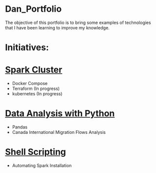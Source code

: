 # Dan_Portfolio
The objective of this portfolio is to bring some examples of technologies that I have been learning to improve my knowledge.

# Initiatives:

# [Spark Cluster](https://github.com/DaniloNunesMelo/Dan_Portfolio_Code/tree/master/spark-cluster)
* Docker Compose
* Terraform (In progress)
* kubernetes (In progress)

# [Data Analysis with Python](https://github.com/DaniloNunesMelo/Dan_Portfolio_Code/tree/master/python-data-analysis)
* Pandas
* Canada International Migration Flows Analysis

# [Shell Scripting](https://github.com/DaniloNunesMelo/Dan_Portfolio_Code/tree/master/shell-scripting)
* Automating Spark Installation
